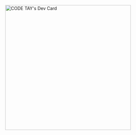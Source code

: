 <a href="https://app.daily.dev/codetay"><img src="https://api.daily.dev/devcards/1f54f6af5e88498e9e195007d0c77e0f.png?r=7si" width="400" alt="CODE TAY's Dev Card"/></a>
